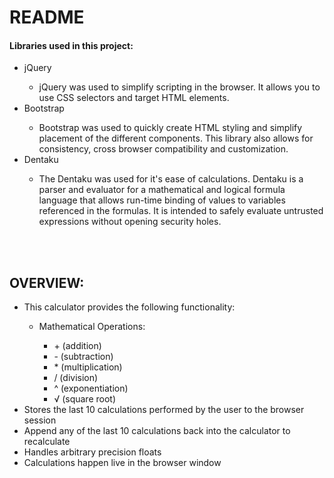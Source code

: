 # README

<h4> Libraries used in this project: </h4>
<ul>
  <li>jQuery</li>
    <ul>
      <li>jQuery was used to simplify scripting in the browser. It allows you to use CSS selectors and target HTML elements.</li>
    </ul>
  <li>Bootstrap</li>
    <ul>
      <li>Bootstrap was used to quickly create HTML styling and simplify placement of the different components. This library also allows for consistency, cross browser compatibility and customization.</li>
    </ul>
  <li>Dentaku</li>
    <ul>
      <li>The Dentaku was used for it's ease of calculations. Dentaku is a parser and evaluator for a mathematical and logical formula language that allows run-time binding of values to variables referenced in the formulas. It is intended to safely evaluate untrusted expressions without opening security holes. </li>
    </ul>
</ul>


<br><br>


<h2>OVERVIEW:</h2>
<ul>
  <li>This calculator provides the following functionality:</li>
  <ul>
    <li>Mathematical Operations:</li>
      <ul>
        <li>+ (addition)</li>
        <li>- (subtraction)</li>
        <li>* (multiplication)</li>
        <li>/ (division)</li>
        <li>^ (exponentiation)</li>
        <li>√ (square root)</li>
      </ul>
    </ul>
     <li>Stores the last 10 calculations performed by the user to the browser session</li>
     <li>Append any of the last 10 calculations back into the calculator to recalculate</li>
     <li>Handles arbitrary precision floats</li>
     <li>Calculations happen live in the browser window</li>
    
  </ul>
